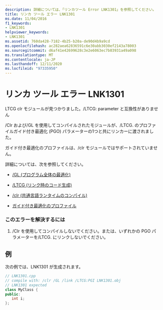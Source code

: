 ```yaml
---
description: 詳細については、「リンカツール Error LNK1301」を参照してください。
title: リンカ ツール エラー LNK1301
ms.date: 11/04/2016
f1_keywords:
- LNK1301
helpviewer_keywords:
- LNK1301
ms.assetid: 760da428-7182-4b25-b20a-de90d4b9a9cd
ms.openlocfilehash: ac282aea62836591c6e30abb3030ef2143a78003
ms.sourcegitcommit: d6af41e42699628c3e2e6063ec7b03931a49a098
ms.translationtype: MT
ms.contentlocale: ja-JP
ms.lasthandoff: 12/11/2020
ms.locfileid: "97335950"
---
```

# <a name="linker-tools-error-lnk1301"></a>リンカ ツール エラー LNK1301

LTCG clr モジュールが見つかりました。/LTCG: parameter と互換性がありません

/Clr および/GL を使用してコンパイルされたモジュールが、/LTCG. のプロファイルガイド付き最適化 (PGO) パラメーターの1つと共にリンカーに渡されました。

ガイド付き最適化のプロファイルは、/clr モジュールではサポートされていません。

詳細については、次を参照してください。

- [/GL (プログラム全体の最適化)](../../build/reference/gl-whole-program-optimization.md)

- [/LTCG (リンク時のコード生成)](../../build/reference/ltcg-link-time-code-generation.md)

- [/clr (共通言語ランタイムのコンパイル)](../../build/reference/clr-common-language-runtime-compilation.md)

- [ガイド付き最適化のプロファイル](../../build/profile-guided-optimizations.md)

### <a name="to-correct-this-error"></a>このエラーを解決するには

1. /Clr を使用してコンパイルしないでください。または、いずれかの PGO パラメーターを/LTCG. にリンクしないでください。

## <a name="example"></a>例

次の例では、LNK1301 が生成されます。

```cpp
// LNK1301.cpp
// compile with: /clr /GL /link /LTCG:PGI LNK1301.obj
// LNK1301 expected
class MyClass {
public:
   int i;
};
```
